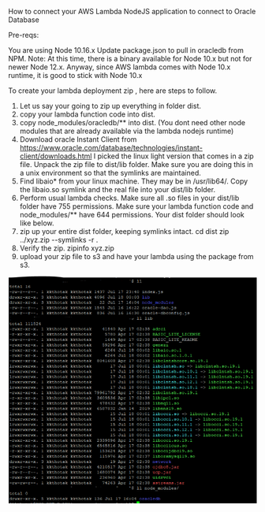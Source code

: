 
How to connect your AWS Lambda NodeJS application to connect to Oracle Database

Pre-reqs:

You are using Node 10.16.x 
Update package.json to pull in oracledb from NPM. Note: At this time, there is a binary available for Node 10.x but not for newer Node 12.x. Anyway, since AWS lambda comes with Node 10.x runtime, it is good to stick with Node 10.x

To create your lambda deployment zip , here are steps to follow.

1. Let us say your going to zip up everything in folder dist.
2. copy your lambda function code into dist.
3. copy node_modules/oracledb/** into dist. (You dont need other node modules that are already available via the lambda nodejs runtime)
4. Download oracle Instant Client from https://www.oracle.com/database/technologies/instant-client/downloads.html
   I picked the linux light version that comes in a zip file.
   Unpack the zip file to dist/lib folder.
   Make sure you are doing this in a unix environment so that the symlinks are maintained.
5. Find libaio* from your linux machine. They may be in /usr/lib64/. Copy the libaio.so symlink and the real file into your dist/lib folder.
6. Perform usual lambda checks. 
   Make sure all .so files in your dist/lib folder have 755 permissions.
   Make sure your lambda function code and node_modules/** have 644 permissions.
   Your dist folder should look like below.
7. zip up your entire dist folder, keeping symlinks intact.
   cd dist
   zip ../xyz.zip --symlinks -r .
8. Verify the zip. 
   zipinfo xyz.zip
9. upload your zip file to s3 and have your lambda using the package from s3.

 ![Zip deployment package for connecting to Oracle from Lambda](../images/external-libraries-in-lambda.PNG)


